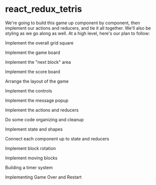 # react_redux_tetris

We're going to build this game up component by component, then implement our actions and reducers, and tie it all together. We'll also be styling as we go along as well. At a high level, here's our plan to follow:

Implement the overall grid square

Implement the game board

Implement the "next block" area

Implement the score board

Arrange the layout of the game

Implement the controls

Implement the message popup

Implement the actions and reducers

Do some code organizing and cleanup

Implement state and shapes

Connect each component up to state and reducers

Implement block rotation

Implement moving blocks

Building a timer system

Implementing Game Over and Restart
